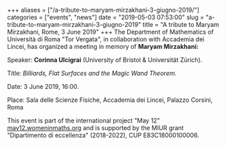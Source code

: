 +++
aliases = ["/a-tribute-to-maryam-mirzakhani-3-giugno-2019/"]
categories = ["events", "news"]
date = "2019-05-03 07:53:00"
slug = "a-tribute-to-maryam-mirzakhani-3-giugno-2019"
title = "A tribute to Maryam Mirzakhani, Rome, 3 June 2019"
+++
The Department of Mathematics of Università di Roma "Tor Vergata", in
collaboration with Accademia dei Lincei, has organized a meeting in
memory of **Maryam Mirzakhani:**

Speaker: **Corinna Ulcigrai** (University of Bristol & Universität
Zürich).

Title: *Billiards, Flat Surfaces and the Magic Wand Theorem*.

Date: 3 June 2019, 16:00.

Place: Sala delle Scienze Fisiche, Accademia dei Lincei, Palazzo
Corsini, Roma

This event is part of the international project "May 12"
[may12.womeninmaths.org](http://may12.womeninmaths.org/) and is
supported by the MIUR grant "Dipartimento di eccellenza" (2018-2022),
CUP E83C18000100006.
